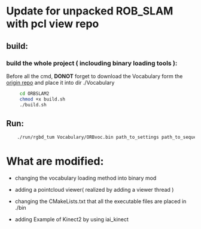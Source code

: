 # Update for unpacked ROB_SLAM with pcl view repo

## build:

### build the whole project ( inclouding binary loading tools ):

Before all the cmd, **DONOT** forget to download the Vocabulary form the [origin repo](https://github.com/raulmur/ORB_SLAM2) and place it into dir ./Vocabulary

```bash
     cd ORBSLAM2
     chmod +x build.sh
     ./build.sh
```

## Run:

```bash
    ./run/rgbd_tum Vocabulary/ORBvoc.bin path_to_settings path_to_sequence path_to_association
```

# What are modified:

* changing the vocabulary loading method into binary mod

* adding a pointcloud viewer( realized by adding a viewer thread )

* changing the CMakeLists.txt that all the executable files are placed in ./bin

* adding Example of Kinect2 by using iai_kinect
